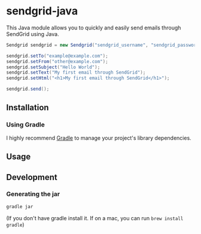# sendgrid-java

This Java module allows you to quickly and easily send emails through SendGrid using Java.

```java
Sendgrid sendgrid = new Sendgrid("sendgrid_username", "sendgrid_password");

sendgrid.setTo("example@example.com");
sendgrid.setFrom("other@example.com");
sendgrid.setSubject("Hello World");
sendgrid.setText("My first email through SendGrid");
sendgrid.setHtml("<h1>My first email through SendGrid</h1>");

sendgrid.send();
```

## Installation

### Using Gradle

I highly recommend [Gradle](http://www.gradle.org/) to manage your project's library dependencies.



## Usage

## Development

### Generating the jar

```bash
gradle jar
```

(If you don't have gradle install it. If on a mac, you can run `brew install gradle`) 

